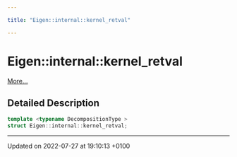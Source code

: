 ```yaml
---

title: "Eigen::internal::kernel_retval"

---
```


# Eigen::internal::kernel_retval



 [More...](#detailed-description)

## Detailed Description

```cpp
template <typename DecompositionType >
struct Eigen::internal::kernel_retval;
```

-------------------------------

Updated on 2022-07-27 at 19:10:13 +0100
